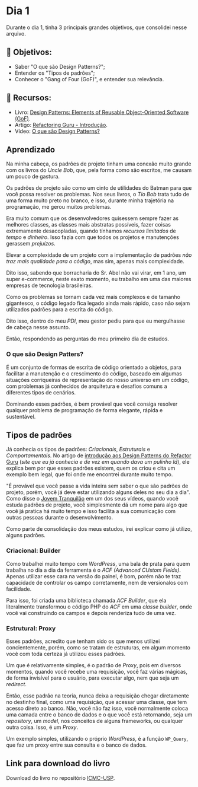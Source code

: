 # Dia 1

Durante o dia 1, tinha 3 principais grandes objetivos, que consolidei nesse arquivo.

## 🎯 Objetivos:

- Saber "O que são Design Patterns?";
- Entender os "Tipos de padrões";
- Conhecer o "Gang of Four (GoF)", e entender sua relevância.

## 📖 Recursos:
- Livro: [Design Patterns: Elements of Reusable Object-Oriented Software (GoF)](https://a.co/d/ebQH90v).
- Artigo: [Refactoring Guru - Introdução](https://refactoring.guru/pt-br/design-patterns/what-is-pattern).
- Vídeo: [O que são Design Patterns?](https://www.youtube.com/watch?v=J-lHpiu-Twk)

## Aprendizado

Na minha cabeça, os padrões de projeto tinham uma conexão muito grande com os livros do *Uncle Bob*, que, pela forma como são escritos, me causam um pouco de gastura.

Os padrões de projeto são como um cinto de utilidades do Batman para que você possa resolver os problemas. Nos seus livros, o *Tio Bob* trata tudo de uma forma muito preto no branco, e isso, durante minha trajetória na programação, me gerou muitos problemas.

Era muito comum que os desenvolvedores quisessem sempre fazer as melhores classes, as classes mais abstratas possíveis, fazer coisas extremamente desacopladas, quando tínhamos *recursos limitados* de *tempo* e *dinheiro*. Isso fazia com que todos os projetos e manutenções gerassem *prejuízos*.

Elevar a complexidade de um projeto com a implementação de padrões *não traz mais qualidade para o código*, mas sim, apenas mais complexidade.

Dito isso, sabendo que borracharia do Sr. Abel não vai virar, em 1 ano, um super e-commerce, neste exato momento, eu trabalho em uma das maiores empresas de tecnologia brasileiras.

Como os problemas se tornam cada vez mais complexos e de tamanho gigantesco, o código legado fica legado ainda mais rápido, caso não sejam utilizados padrões para a escrita do código.

Dito isso, dentro do meu *PDI*, meu gestor pediu para que eu mergulhasse de cabeça nesse assunto.

Então, respondendo as perguntas do meu primeiro dia de estudos.

### O que são Design Patters?

É um conjunto de formas de escrita de código orientado a objetos, para facilitar a manutenção e o crescimento do código, baseado em algumas situações corriqueiras de representação do nosso universo em um código, com problemas já conhecidos de arquitetura e desafios comuns a diferentes tipos de cenários.

Dominando esses padrões, é bem provável que você consiga resolver qualquer problema de programação de forma elegante, rápida e sustentável.

## Tipos de padrões

Já conhecia os tipos de padrões: *Criacionais*, *Estruturais* e *Comportamentais*. No artigo de [introdução aos Design Patterns do Refactor Guru](https://refactoring.guru/pt-br/design-patterns/what-is-pattern) (_site que eu já conhecia e de vez em quando dava um pulinho lá_), ele explica bem por que esses padrões existem, quem os criou e cita um exemplo bem legal, que foi onde me encontrei durante muito tempo.

"É provável que você passe a vida inteira sem saber o que são padrões de projeto, porém, você já deve estar utilizando alguns deles no seu dia a dia". Como disse o [Jovem Tranquilão](https://www.youtube.com/@JovemTranquil%C3%A3o) em um dos seus vídeos, quando você estuda padrões de projeto, você simplesmente dá um nome para algo que você já pratica há muito tempo e isso facilita a sua comunicação com outras pessoas durante o desenvolvimento.

Como parte de consolidação dos meus estudos, irei explicar como já utilizo, alguns padrões.

### Criacional: Builder

Como trabalhei muito tempo com *WordPress*, uma bala de prata para quem trabalha no dia a dia da ferramenta é o *ACF (Advanced CUstom Fields)*. Apenas utilizar esse cara na versão do painel, é bom, porém não te traz capacidade de controlar os campo corretamente, nem de versionalos com facilidade.

Para isso, foi criada uma biblioteca chamada *ACF Builder*, que ela literalmente transformou o código PHP do *ACF* em uma *classe builder*, onde você vai construindo os campos e depois renderiza tudo de uma vez.

### Estrutural: Proxy

Esses padrões, acredito que tenham sido os que menos utilizei concientemente, porém, como se tratam de estruturas, em algum momento você com toda certeza já utilizou esses padrões.

Um que é relativamente simples, é o padrão de *Proxy*, pois em diversos momentos, quando você recebe uma requisição, você faz várias mágicas, de forma invisível para o usuário, para executar algo, nem que seja um _redirect_.

Então, esse padrão na teoria, nunca deixa a requisição chegar diretamente no destinho final, como uma requisição, que acessar uma classe, que tem acesso direto ao banco. Não, você não faz isso, você normalmente coloca uma camada entre o banco de dados e o que você está retornando, seja um *repository*, um *model*, nos conceitos de alguns frameworks, ou qualquer outra coisa. Isso, é um *Proxy*.

Um exemplo simples, utilizando o próprio *WordPress*, é a função `WP_Query`, que faz um proxy entre sua consulta e o banco de dados.

## Link para download do livro

Download do livro no repositório [ICMC-USP](https://github.com/ropalma/ICMC-USP/blob/master/Book%20-%20Padr%C3%B5es%20de%20Projeto%20-%20Soluc%C3%B5es%20Reutiliz%C3%A1veis%20de%20Software%20Orientado%20a%20Objetos.pdf).
